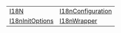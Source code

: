 |                                                                                                  |                                                                                                      |
| ------------------------------------------------------------------------------------------------ | ---------------------------------------------------------------------------------------------------- |
| [I18N](https://hamedfathi.gitbook.io/aurelia-2-doc-api/i18n/variable/i18n)                       | [I18nConfiguration](https://hamedfathi.gitbook.io/aurelia-2-doc-api/i18n/variable/i18nconfiguration) |
| [I18nInitOptions](https://hamedfathi.gitbook.io/aurelia-2-doc-api/i18n/variable/i18ninitoptions) | [I18nWrapper](https://hamedfathi.gitbook.io/aurelia-2-doc-api/i18n/variable/i18nwrapper)             |